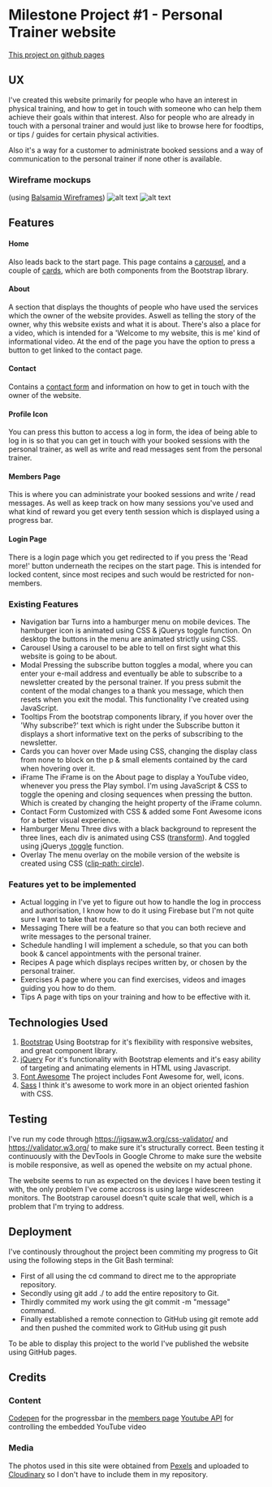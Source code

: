 # Milestone Project #1 - Personal Trainer website
[This project on github pages](https://emilohlund-git.github.io/FIT-Website/)

## UX
I've created this website primarily for people who have an interest in physical training, and how to get in touch with someone who can help them achieve their goals within that interest. Also for people who are already in touch with a personal trainer and would just like to browse here for foodtips, or tips / guides for certain physical activities. 

Also it's a way for a customer to administrate booked sessions and a way of communication to the personal trainer if none other is available.

### Wireframe mockups
(using [Balsamiq Wireframes](https://balsamiq.com/wireframes/))
![alt text](https://res.cloudinary.com/dgh5iyqga/image/upload/v1569525010/FIT/Desktop_ulg61o.png "Desktop Wireframes")
![alt text](https://res.cloudinary.com/dgh5iyqga/image/upload/v1569525010/FIT/Mobile_lpu8b9.png "Mobile Wireframes")

## Features
#### Home
Also leads back to the start page. This page contains a [carousel](https://getbootstrap.com/docs/4.1/components/carousel/), and a couple of [cards](https://getbootstrap.com/docs/4.1/components/card/), which are both components from the Bootstrap library. 
#### About
A section that displays the thoughts of people who have used the services which the owner of the website provides. Aswell as telling the story of the owner, why this website exists and what it is about. There's also a place for a video, which is intended for a 'Welcome to my website, this is me' kind of informational video. At the end of the page you have the option to press a button to get linked to the contact page.
#### Contact
Contains a [contact form](https://getbootstrap.com/docs/4.1/components/forms/) and information on how to get in touch with the owner of the website.
#### Profile Icon
You can press this button to access a log in form, the idea of being able to log in is so that you can get in touch with your booked sessions with the personal trainer, as well as write and read messages sent from the personal trainer. 
#### Members Page
This is where you can administrate your booked sessions and write / read messages. As well as keep track on how many sessions you've used and what kind of reward you get every tenth session which is displayed using a progress bar.
#### Login Page
There is a login page which you get redirected to if you press the 'Read more!' button underneath the recipes on the start page. This is intended for locked content, since most recipes and such would be restricted for non-members.

### Existing Features
* Navigation bar
Turns into a hamburger menu on mobile devices. The hamburger icon is animated using CSS & jQuerys toggle function. On desktop the buttons in the menu are animated strictly using CSS.
* Carousel
Using a carousel to be able to tell on first sight what this website is going to be about.
* Modal
Pressing the subscribe button toggles a modal, where you can enter your e-mail address and eventually be able to subscribe to a newsletter created by the personal trainer. If you press submit the content of the modal changes to a thank you message, which then resets when you exit the modal. This functionality I've created using JavaScript.
* Tooltips
From the bootstrap components library, if you hover over the 'Why subscribe?' text which is right under the Subscribe button it displays a short informative text on the perks of subscribing to the newsletter.
* Cards you can hover over
Made using CSS, changing the display class from none to block on the p & small elements contained by the card when hovering over it.
* iFrame
The iFrame is on the About page to display a YouTube video, whenever you press the Play symbol. I'm using JavaScript & CSS to toggle the opening and closing sequences when pressing the button. Which is created by changing the height property of the iFrame column.
* Contact Form
Customized with CSS & added some Font Awesome icons for a better visual experience.
* Hamburger Menu
Three divs with a black background to represent the three lines, each div is animated using CSS ([transform](https://www.w3schools.com/cssref/css3_pr_transform.asp)). And toggled using jQuerys [.toggle](https://api.jquery.com/toggle/) function. 
* Overlay
The menu overlay on the mobile version of the website is created using CSS ([clip-path: circle](https://developer.mozilla.org/en-US/docs/Web/CSS/clip-path)).

### Features yet to be implemented
* Actual logging in
I've yet to figure out how to handle the log in proccess and authorisation, I know how to do it using Firebase but I'm not quite sure I want to take that route.
* Messaging
There will be a feature so that you can both recieve and write messages to the personal trainer.
* Schedule handling
I will implement a schedule, so that you can both book & cancel appointments with the personal trainer.
* Recipes
A page which displays recipes written by, or chosen by the personal trainer.
* Exercises
A page where you can find exercises, videos and images guiding you how to do them.
* Tips
A page with tips on your training and how to be effective with it.

## Technologies Used
1. [Bootstrap](https://getbootstrap.com/docs/4.1/getting-started/introduction/)
Using Bootstrap for it's flexibility with responsive websites, and great component library.
2. [jQuery](https://jquery.com/)
For it's functionality with Bootstrap elements and it's easy ability of targeting and animating elements in HTML using Javascript.
3. [Font Awesome](https://fontawesome.com/)
The project includes Font Awesome for, well, icons.
4. [Sass](https://sass-lang.com/)
I think it's awesome to work more in an object oriented fashion with CSS.

## Testing
I've run my code through https://jigsaw.w3.org/css-validator/ and https://validator.w3.org/ to make sure it's structurally correct.
Been testing it continuously with the DevTools in Google Chrome to make sure the website is mobile responsive, as well as opened the website on my actual phone. 

The website seems to run as expected on the devices I have been testing it with, the only problem I've come accross is using large widescreen monitors. The Bootstrap carousel doesn't quite scale that well, which is a problem that I'm trying to address.

## Deployment
I've continously throughout the project been commiting my progress to Git using the following steps in the Git Bash terminal:
* First of all using the cd command to direct me to the appropriate repository.
* Secondly using git add ./ to add the entire repository to Git.
* Thirdly commited my work using the git commit -m "message" command.
* Finally established a remote connection to GitHub using git remote add and then pushed the commited work to GitHub using git push

To be able to display this project to the world I've published the website using GitHub pages.

## Credits

### Content
[Codepen](https://codepen.io/peruvianidol/pen/NLMvqO) for the progressbar in the [members page](https://emilohlund-git.github.io/FIT-Website/member.html?)
[Youtube API](https://imelgrat.me/javascript/youtube-iframe-api-javascript/) for controlling the embedded YouTube video

### Media
The photos used in this site were obtained from [Pexels](https://www.pexels.com) and uploaded to [Cloudinary](https://cloudinary.com/) so I don't have to include them in my repository.
